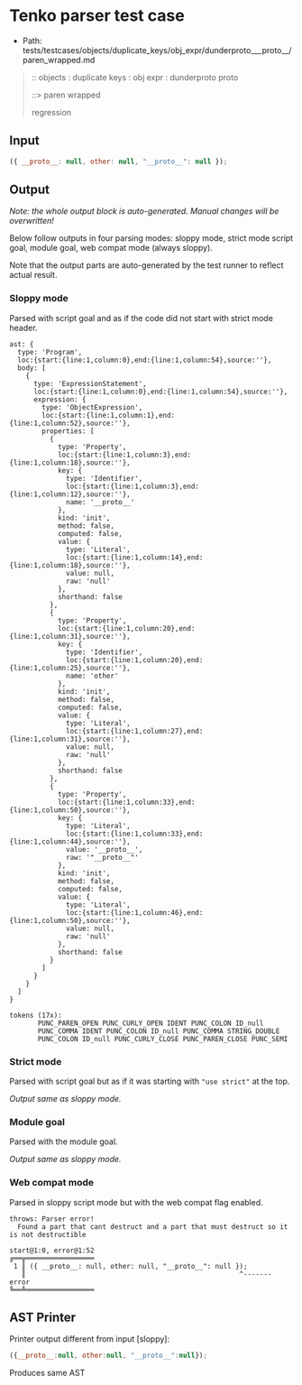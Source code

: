 # Tenko parser test case

- Path: tests/testcases/objects/duplicate_keys/obj_expr/dunderproto___proto__/paren_wrapped.md

> :: objects : duplicate keys : obj expr : dunderproto proto
>
> ::> paren wrapped
>
> regression

## Input

`````js
({ __proto__: null, other: null, "__proto__": null });
`````

## Output

_Note: the whole output block is auto-generated. Manual changes will be overwritten!_

Below follow outputs in four parsing modes: sloppy mode, strict mode script goal, module goal, web compat mode (always sloppy).

Note that the output parts are auto-generated by the test runner to reflect actual result.

### Sloppy mode

Parsed with script goal and as if the code did not start with strict mode header.

`````
ast: {
  type: 'Program',
  loc:{start:{line:1,column:0},end:{line:1,column:54},source:''},
  body: [
    {
      type: 'ExpressionStatement',
      loc:{start:{line:1,column:0},end:{line:1,column:54},source:''},
      expression: {
        type: 'ObjectExpression',
        loc:{start:{line:1,column:1},end:{line:1,column:52},source:''},
        properties: [
          {
            type: 'Property',
            loc:{start:{line:1,column:3},end:{line:1,column:18},source:''},
            key: {
              type: 'Identifier',
              loc:{start:{line:1,column:3},end:{line:1,column:12},source:''},
              name: '__proto__'
            },
            kind: 'init',
            method: false,
            computed: false,
            value: {
              type: 'Literal',
              loc:{start:{line:1,column:14},end:{line:1,column:18},source:''},
              value: null,
              raw: 'null'
            },
            shorthand: false
          },
          {
            type: 'Property',
            loc:{start:{line:1,column:20},end:{line:1,column:31},source:''},
            key: {
              type: 'Identifier',
              loc:{start:{line:1,column:20},end:{line:1,column:25},source:''},
              name: 'other'
            },
            kind: 'init',
            method: false,
            computed: false,
            value: {
              type: 'Literal',
              loc:{start:{line:1,column:27},end:{line:1,column:31},source:''},
              value: null,
              raw: 'null'
            },
            shorthand: false
          },
          {
            type: 'Property',
            loc:{start:{line:1,column:33},end:{line:1,column:50},source:''},
            key: {
              type: 'Literal',
              loc:{start:{line:1,column:33},end:{line:1,column:44},source:''},
              value: '__proto__',
              raw: '"__proto__"'
            },
            kind: 'init',
            method: false,
            computed: false,
            value: {
              type: 'Literal',
              loc:{start:{line:1,column:46},end:{line:1,column:50},source:''},
              value: null,
              raw: 'null'
            },
            shorthand: false
          }
        ]
      }
    }
  ]
}

tokens (17x):
       PUNC_PAREN_OPEN PUNC_CURLY_OPEN IDENT PUNC_COLON ID_null
       PUNC_COMMA IDENT PUNC_COLON ID_null PUNC_COMMA STRING_DOUBLE
       PUNC_COLON ID_null PUNC_CURLY_CLOSE PUNC_PAREN_CLOSE PUNC_SEMI
`````

### Strict mode

Parsed with script goal but as if it was starting with `"use strict"` at the top.

_Output same as sloppy mode._

### Module goal

Parsed with the module goal.

_Output same as sloppy mode._

### Web compat mode

Parsed in sloppy script mode but with the web compat flag enabled.

`````
throws: Parser error!
  Found a part that cant destruct and a part that must destruct so it is not destructible

start@1:0, error@1:52
╔══╦═════════════════
 1 ║ ({ __proto__: null, other: null, "__proto__": null });
   ║                                                     ^------- error
╚══╩═════════════════

`````


## AST Printer

Printer output different from input [sloppy]:

````js
({__proto__:null, other:null, "__proto__":null});
````

Produces same AST
